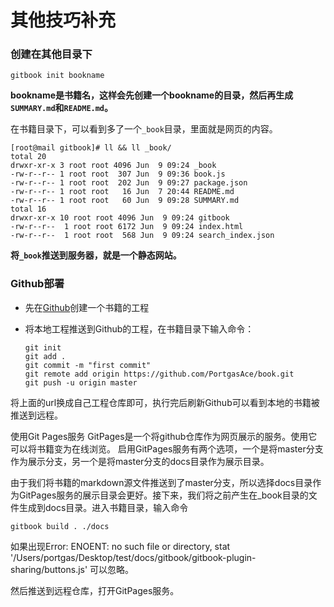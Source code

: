 # 其他技巧补充

### 创建在其他目录下

```
gitbook init bookname
```

**bookname是书籍名，这样会先创建一个bookname的目录，然后再生成`SUMMARY.md`和`README.md`。**



在书籍目录下，可以看到多了一个`_book`目录，里面就是网页的内容。

```
[root@mail gitbook]# ll && ll _book/
total 20
drwxr-xr-x 3 root root 4096 Jun  9 09:24 _book
-rw-r--r-- 1 root root  307 Jun  9 09:36 book.js
-rw-r--r-- 1 root root  202 Jun  9 09:27 package.json
-rw-r--r-- 1 root root   16 Jun  7 20:44 README.md
-rw-r--r-- 1 root root   60 Jun  9 09:28 SUMMARY.md
total 16
drwxr-xr-x 10 root root 4096 Jun  9 09:24 gitbook
-rw-r--r--  1 root root 6172 Jun  9 09:24 index.html
-rw-r--r--  1 root root  568 Jun  9 09:24 search_index.json
```

**将`_book`推送到服务器，就是一个静态网站。**



### Github部署

- 先在[Github](https://github.com/)创建一个书籍的工程

- 将本地工程推送到Github的工程，在书籍目录下输入命令：

  ```
  git init
  git add .
  git commit -m "first commit"
  git remote add origin https://github.com/PortgasAce/book.git
  git push -u origin master
  ```

将上面的url换成自己工程仓库即可，执行完后刷新Github可以看到本地的书籍被推送到远程。

使用Git Pages服务
GitPages是一个将github仓库作为网页展示的服务。使用它可以将书籍变为在线浏览。
启用GitPages服务有两个选项，一个是将master分支作为展示分支，另一个是将master分支的docs目录作为展示目录。

由于我们将书籍的markdown源文件推送到了master分支，所以选择docs目录作为GitPages服务的展示目录会更好。接下来，我们将之前产生在_book目录的文件生成到docs目录。进入书籍目录，输入命令

```
gitbook build . ./docs
```

如果出现Error: ENOENT: no such file or directory, stat '/Users/portgas/Desktop/test/docs/gitbook/gitbook-plugin-sharing/buttons.js' 可以忽略。

然后推送到远程仓库，打开GitPages服务。

